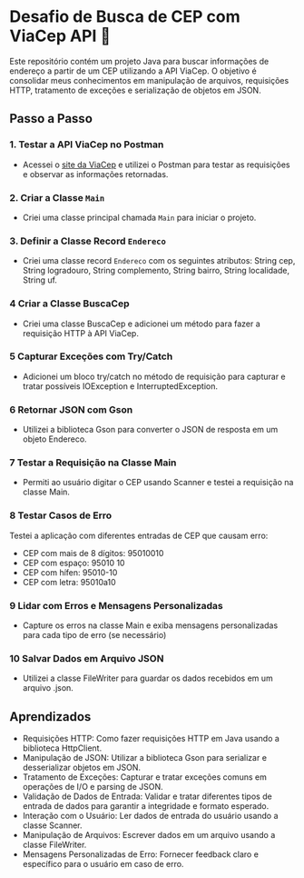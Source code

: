 ﻿# Desafio de Busca de CEP com ViaCep API 🔎

Este repositório contém um projeto Java para buscar informações de endereço a partir de um CEP utilizando a API ViaCep. O objetivo é consolidar meus conhecimentos em manipulação de arquivos, requisições HTTP, tratamento de exceções e serialização de objetos em JSON.

## Passo a Passo

### 1. Testar a API ViaCep no Postman

- Acessei o [site da ViaCep](https://viacep.com.br) e utilizei o Postman para testar as requisições e observar as informações retornadas.

### 2. Criar a Classe `Main`

- Criei uma classe principal chamada `Main` para iniciar o projeto.

### 3. Definir a Classe Record `Endereco`

- Criei uma classe record `Endereco` com os seguintes atributos:
String cep, String logradouro, String complemento, String bairro, String localidade, String uf.

### 4 Criar a Classe BuscaCep
- Criei uma classe BuscaCep e adicionei um método para fazer a requisição HTTP à API ViaCep.

### 5 Capturar Exceções com Try/Catch
- Adicionei um bloco try/catch no método de requisição para capturar e tratar possíveis IOException e InterruptedException.

### 6 Retornar JSON com Gson
- Utilizei a biblioteca Gson para converter o JSON de resposta em um objeto Endereco.

### 7 Testar a Requisição na Classe Main
- Permiti ao usuário digitar o CEP usando Scanner e testei a requisição na classe Main.

### 8 Testar Casos de Erro
Testei a aplicação com diferentes entradas de CEP que causam erro:
- CEP com mais de 8 dígitos: 95010010
- CEP com espaço: 95010 10
- CEP com hífen: 95010-10
- CEP com letra: 95010a10

### 9 Lidar com Erros e Mensagens Personalizadas
- Capture os erros na classe Main e exiba mensagens personalizadas para cada tipo de erro (se necessário)

### 10 Salvar Dados em Arquivo JSON
- Utilizei a classe FileWriter para guardar os dados recebidos em um arquivo .json.



## Aprendizados

- Requisições HTTP: Como fazer requisições HTTP em Java usando a biblioteca HttpClient.
- Manipulação de JSON: Utilizar a biblioteca Gson para serializar e desserializar objetos em JSON.
- Tratamento de Exceções: Capturar e tratar exceções comuns em operações de I/O e parsing de JSON.
- Validação de Dados de Entrada: Validar e tratar diferentes tipos de entrada de dados para garantir a integridade e formato esperado.
- Interação com o Usuário: Ler dados de entrada do usuário usando a classe Scanner.
- Manipulação de Arquivos: Escrever dados em um arquivo usando a classe FileWriter.
- Mensagens Personalizadas de Erro: Fornecer feedback claro e específico para o usuário em caso de erro.
